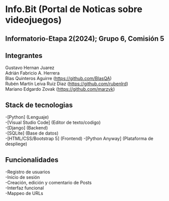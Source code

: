 # Info.Bit (Portal de Noticas sobre videojuegos) 
## Informatorio-Etapa 2(2024); Grupo 6, Comisión 5

## Integrantes 
Gustavo Hernan Juarez  
Adrián Fabricio A. Herrera  
Blas Quinteros Aguirre (https://github.com/BlasQA)  
Rubén Martín Leiva Ruiz Diaz (https://github.com/rubenlrd)  
Mariano Edgardo Zovak (https://github.com/marzvk)

## Stack de tecnologias
-[Python] (Lenguaje)  
-[Visual Studio Code] (Editor de texto/codigo)  
-[Django] (Backend)  
-[SQLite] (Base de datos)  
-[HTML/CSS/Bootstrap 5] (Frontend)
-[Python Anyway] (Plataforma de despliege)

## Funcionalidades
-Registro de usuarios  
-Inicio de sesión  
-Creación, edición y comentario de Posts  
-Interfaz funcional  
-Mappeo de URLs
